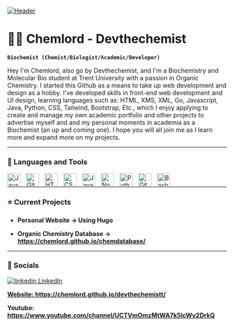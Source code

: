 [![Header](header3.gif "Header")](https://chemlord.github.io/devthechemistt/)

# 👨‍🔬 Chemlord - Devthechemist

**`Biochemist (Chemist/Biologist/Academic/Developer)`**

Hey I'm Chemlord, also go by Devthechemist, and I'm a Biochemistry and Molecular Bio student at Trent University with a passion in Organic Chemistry. I started this Github as a means to take up web development and design as a hobby. I've developed skills in front-end web development and UI design, learning languages such as: HTML, XMS, XML, Go, Javascript, Java, Python, CSS, Tailwind, Bootstrap, Etc., which I enjoy applying to create and manage my own academic portfolio and other projects to advertise myself and and my personal moments in academia as a Biochemist (an up and coming one). I hope you will all join me as I learn more and expand more on my projects.

---

### 🧰 Languages and Tools

<img align="left" alt="Java" width="30px" style="padding-right:10px;" src="https://cdn.jsdelivr.net/gh/devicons/devicon/icons/java/java-original.svg"/>
<img align="left" alt="Git" width="30px" style="padding-right:10px;" src="https://cdn.jsdelivr.net/gh/devicons/devicon/icons/git/git-original.svg" />
<img align="left" alt="HTML" width="30px" style="padding-right:10px;" src="https://cdn.jsdelivr.net/gh/devicons/devicon/icons/html5/html5-plain.svg" />
<img align="left" alt="CSS" width="30px" style="padding-right:10px;" src="https://cdn.jsdelivr.net/gh/devicons/devicon/icons/css3/css3-plain.svg" />
<img align="left" alt="JavaScript" width="30px" style="padding-right:10px;" src="https://cdn.jsdelivr.net/gh/devicons/devicon/icons/javascript/javascript-plain.svg" />
<img align="left" alt="NodeJS" width="30px" style="padding-right:10px;" src="https://cdn.jsdelivr.net/gh/devicons/devicon/icons/nodejs/nodejs-original.svg" />
<img align="left" alt="Python" width="30px" style="padding-right:10px;" src="https://cdn.jsdelivr.net/gh/devicons/devicon/icons/python/python-plain.svg" />
<img align="left" alt="GitHub" width="30px" style="padding-right:10px;" src="https://cdn.jsdelivr.net/gh/devicons/devicon/icons/github/github-original.svg" />
<img align="left" alt="Bash" width="30px" style="padding-right:10px;" src="https://cdn.jsdelivr.net/gh/devicons/devicon/icons/bash/bash-original.svg" />

<br />

---

### ⭐ Current Projects

- **Personal Website → Using Hugo**

- **Organic Chemistry Database → https://chemlord.github.io/chemdatabase/**

---

### 📱 Socials

<p>
  <a href="https://www.linkedin.com/in/devbagchi/" rel="nofollow noreferrer">
    <img src="https://i.stack.imgur.com/gVE0j.png" alt="linkedin"> LinkedIn
    
**Website: https://chemlord.github.io/devthechemistt/**

**Youtube: https://www.youtube.com/channel/UCTVmOmzMtWA7k5lcWv2DrkQ**
